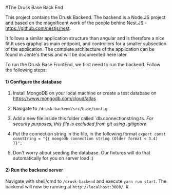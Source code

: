 #The Drusk Base Back End

This project contains the Drusk Backend. The backend is a Node.JS project and based on the magnificent work of the people behind Nest.JS - https://github.com/nestjs/nest.

It follows a similar application structure than angular and is therefore a nice fit.It uses graphql as main endpoint, and controllers for a smaller subsection of the application. The complete architecture of the application can be found in Jente's thesis and will be documented here later.

To run the Drusk Base FrontEnd, we first need to run the backend. Follow the following steps:

#### 1) Configure the database
  1. Install MongoDB on your local machine or create a test database on https://www.mongodb.com/cloud/atlas
  
  2. Navigate to `/drusk-backend/src/base/config`
  
  3. Add a new file inside this folder called `db.connectionstring.ts. *For security purposes, this file is excluded from git using .gitignore*
  
  4. Put the connection string in the file, in the following format 
  `export const connString = "{{ mongodb connection string (Older format < 3.4) }}";`

  5. Don't worry about seeding the database. Our fixtures will do that automatically for you on server load :)

#### 2) Run the backend server
Navigate with shell/cmd to `/drusk-backend` and execute `yarn run start`. The backend will now be running at `http://localhost:3000/`. #